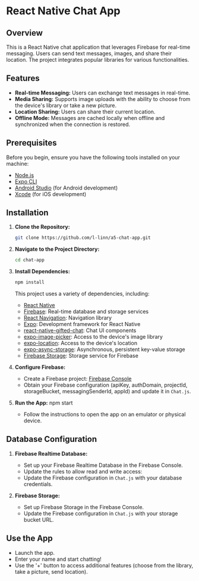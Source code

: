# React Native Chat App

## Overview

This is a React Native chat application that leverages Firebase for real-time messaging. Users can send text messages, images, and share their location. The project integrates popular libraries for various functionalities.

## Features

-   **Real-time Messaging:** Users can exchange text messages in real-time.
-   **Media Sharing:** Supports image uploads with the ability to choose from the device's library or take a new picture.
-   **Location Sharing:** Users can share their current location.
-   **Offline Mode:** Messages are cached locally when offline and synchronized when the connection is restored.

## Prerequisites

Before you begin, ensure you have the following tools installed on your machine:

-   [Node.js](https://nodejs.org/)
-   [Expo CLI](https://docs.expo.dev/workflow/expo-cli/)
-   [Android Studio](https://developer.android.com/studio) (for Android development)
-   [Xcode](https://developer.apple.com/xcode/) (for iOS development)

## Installation

1. **Clone the Repository:**

    ```bash
    git clone https://github.com/l-linn/a5-chat-app.git
    ```

2. **Navigate to the Project Directory:**

    ```bash
    cd chat-app
    ```

3. **Install Dependencies:**

    ```bash
    npm install
    ```

    This project uses a variety of dependencies, including:

    - [React Native](https://reactnative.dev/)
    - [Firebase](https://firebase.google.com/): Real-time database and storage services
    - [React Navigation](https://reactnavigation.org/): Navigation library
    - [Expo](https://expo.dev/): Development framework for React Native
    - [react-native-gifted-chat](https://github.com/FaridSafi/react-native-gifted-chat): Chat UI components
    - [expo-image-picker](https://docs.expo.dev/versions/latest/sdk/imagepicker/): Access to the device's image library
    - [expo-location](https://docs.expo.dev/versions/latest/sdk/location/): Access to the device's location
    - [expo-async-storage](https://docs.expo.dev/versions/latest/sdk/async-storage/): Asynchronous, persistent key-value storage
    - [Firebase Storage](https://firebase.google.com/docs/storage): Storage service for Firebase

4. **Configure Firebase:**

    - Create a Firebase project: [Firebase Console](https://console.firebase.google.com/)
    - Obtain your Firebase configuration (apiKey, authDomain, projectId, storageBucket, messagingSenderId, appId) and update it in `Chat.js`.

5. **Run the App:**
   npm start

    - Follow the instructions to open the app on an emulator or physical device.

## Database Configuration

1. **Firebase Realtime Database:**

    - Set up your Firebase Realtime Database in the Firebase Console.
    - Update the rules to allow read and write access:
    - Update the Firebase configuration in `Chat.js` with your database credentials.

2. **Firebase Storage:**

    - Set up Firebase Storage in the Firebase Console.
    - Update the Firebase configuration in `Chat.js` with your storage bucket URL.

## Use the App

-   Launch the app.
-   Enter your name and start chatting!
-   Use the '+' button to access additional features (choose from the library, take a picture, send location).

